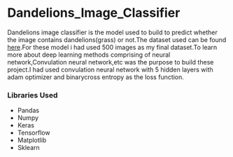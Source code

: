 # Dandelions_Image_Classifier

Dandelions image classifier is the model used to build to predict whether the image contains dandelions(grass) or not.The dataset used can be found [here](https://www.kaggle.com/gcdatkin/dandelion-image-classification/data).For these model i had used 500 images as my final dataset.To learn more about deep learning methods comprising of neural network,Convulation neural network,etc was the purpose to build these project.I had used convulation neural network with 5 hidden layers with adam optimizer and binarycross entropy as the loss function. 

### Libraries Used
  - Pandas
  - Numpy
  - Keras
  - Tensorflow
  - Matplotlib
  - Sklearn
 

